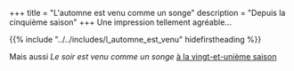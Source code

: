 +++
title = "L'automne est venu comme un songe"
description = "Depuis la cinquième saison"
+++
Une impression tellement agréable...

{{% include "../../includes/l_automne_est_venu" hidefirstheading %}}

Mais aussi _Le soir est venu comme un songe_ [à la vingt-et-unième saison](../../seasons/21_vingt_et_unieme_saison/le_soir_est_venu)
